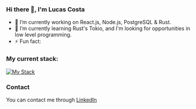 ### Hi there 👋, I'm Lucas Costa

- 🔭 I’m currently working on React.js, Node.js, PostgreSQL & Rust. 
- 🌱 I’m currently learning Rust's Tokio, and I'm looking for opportunities in low level programming.
- ⚡ Fun fact: 

### My current stack:
[![My Stack](https://skillicons.dev/icons?i=js,html,css,rust,react)](https://skillicons.dev)

### Contact
You can contact me through [LinkedIn](https://www.linkedin.com/in/lucas-costa-57b837224/)
